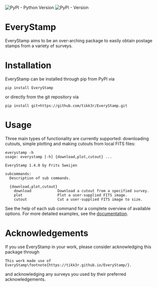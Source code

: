 ![PyPI - Python Version](https://img.shields.io/pypi/pyversions/EveryStamp)
![PyPI - Version](https://img.shields.io/pypi/v/EveryStamp)

# EveryStamp
EveryStamp aims to be an over-arching package to easily obtain postage stamps from a variety of surveys.

# Installation
EveryStamp can be installed through pip from PyPI via

    pip install EveryStamp

or directly from the git repository via

    pip install git+https://github.com/tikk3r/EveryStamp.git

# Usage
Three main types of functionality are currently supported: downloading cutouts, simple plotting and making cutouts from local FITS files:

    everystamp -h
    usage: everystamp [-h] {download,plot,cutout} ...

    EveryStamp 1.4.0 by Frits Sweijen

    subcommands:
      Description of sub commands.

      {download,plot,cutout}
        download            Download a cutout from a specified survey.
        plot                Plot a user-supplied FITS image.
        cutout              Cut a user-supplied FITS image to size.

See the help of each sub command for a complete overview of available options. For more detailed examples, see the [documentation](https://tikk3r.github.io/EveryStamp/).

# Acknowledgements
If you use EveryStamp in your work, please consider acknowledging this package through

    This work made use of EveryStamp\footnote{https://tikk3r.github.io/EveryStamp/}.

and acknowledging any surveys you used by their preferred acknowledgements.
